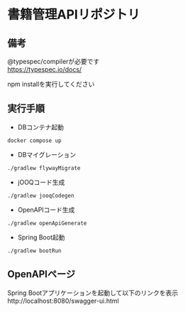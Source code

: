 # 書籍管理APIリポジトリ

## 備考
@typespec/compilerが必要です  
https://typespec.io/docs/

npm installを実行してください

## 実行手順

* DBコンテナ起動
```
docker compose up
```

* DBマイグレーション
```
./gradlew flywayMigrate
```

* jOOQコード生成
```
./gradlew jooqCodegen
```

* OpenAPIコード生成
```
./gradlew openApiGenerate
```

* Spring Boot起動
```
./gradlew bootRun
```

## OpenAPIページ
Spring Bootアプリケーションを起動して以下のリンクを表示  
http://localhost:8080/swagger-ui.html

